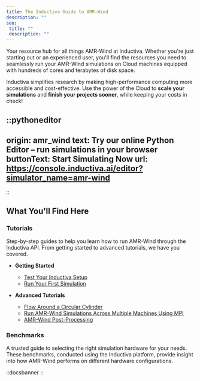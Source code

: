 ```yaml
---
title: The Inductiva Guide to AMR-Wind
description: ""
seo:
 title: ""
 description: ""
---
```


Your resource hub for all things AMR-Wind at Inductiva. Whether you're just starting out or an experienced user, you'll find the resources you need to seamlessly run your AMR-Wind simulations on Cloud machines equipped with hundreds of cores and terabytes of disk space.

Inductiva simplifies research by making high-performance computing more accessible and cost-effective. Use the power of the Cloud to **scale your simulations** and **finish your projects sooner**, while keeping your costs in check! 

::pythoneditor
---
origin: amr_wind
text: Try our online Python Editor – run simulations in your browser
buttonText: Start Simulating Now
url: https://console.inductiva.ai/editor?simulator_name=amr-wind
---
::


## What You'll Find Here


### Tutorials
Step-by-step guides to help you learn how to run AMR-Wind through the Inductiva API. From getting started to advanced tutorials, we have you covered.

* **Getting Started**
    - [Test Your Inductiva Setup](/guides/amr-wind/tutorials/setup-test)
    - [Run Your First Simulation](/guides/amr-wind/tutorials/quick-start)

* **Advanced Tutorials**
    - [Flow Around a Circular Cylinder](/guides/amr-wind/tutorials/run-flow-cylinder-case)
    - [Run AMR-Wind Simulations Across Multiple Machines Using MPI](/guides/amr-wind/tutorials/mpi-cluster-tutorial)
    - [AMR-Wind Post-Processing](/guides/amr-wind/visualization/yt-for-post-processing)

### Benchmarks
A trusted guide to selecting the right simulation hardware for your needs. These benchmarks, conducted using the Inductiva platform, provide insight into how AMR-Wind performs on different hardware configurations.

::docsbanner
::
